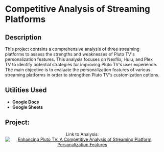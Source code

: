 <h1>Competitive Analysis of Streaming Platforms</h1>


<h2>Description</h2>
This project contains a comprehensive analysis of three streaming platforms to assess the strengths and weaknesses of Pluto TV's personalization features. This analysis focuses on Nexflix, Hulu, and Plex TV to identify potential strategies for improving Pluto TV's user experience. The main objective is to evaluate the personalization features of various streaming platforms in order to strengthen Pluto TV's customization options. 
<br />


<h2>Utilities Used</h2>


- <b>Google Docs</b>
- <b>Google Sheets</b>


<h2>Project:</h2>

<p align="center">
Link to Analysis: <br/>
<a href="https://docs.google.com/document/d/1u1BA8tLPg0TU45w11PpWQWxP6DU8T7X4kOuO5s4jurM/edit?usp=sharing"><img alt="Enhancing Pluto TV: A Competitive Analysis of Streaming Platform Personalization Features"/></a>
<br />
<br />

</p>

<!--
 ```diff
- text in red
+ text in green
! text in orange
# text in gray
@@ text in purple (and bold)@@
```
--!>
